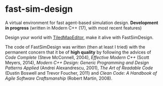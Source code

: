 # fast-sim-design

A virtual environment for fast agent-based simulation design. **Development in progress** (written in Modern C++ (17), with most recent features)

Design your world with [TiledMapEditor](https://www.mapeditor.org/), make it alive with FastSimDesign.

The code of FastSimDesign was written (then at least I tried) with the permanent concern that it be of **high quality** by following the advices of *Code Complete* (Steve McConnell, 2004), *Effective Modern C++* (Scott Meyers, 2014), *Modern C++ Design: Generic Programming and Design Patterns Applied* (Andrei Alexandrescu, 2001), *The Art of Readable Code* (Dustin Boswell and Trevor Foucher, 2011) and *Clean Code: A Handbook of Agile Software Craftsmanship* (Robert Martin, 2008).
